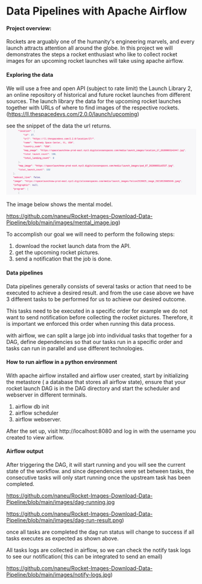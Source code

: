 # Data Pipelines with Apache Airflow

#### Project overview: 

Rockets are arguably one of the humanity's engineering marvels, and every launch attracts attention all around the globe. In this project we will demonstrates the steps a rocket enthusiast who like to collect rocket images for an upcoming rocket launches will take using apache airflow.

#### Exploring the data

We will use a free and open API (subject to rate limit) the Launch Library 2, an online repository of historical and future rocket launches from different sources. The launch library the data for the upcoming rocket launches together with URLs of where to find images of the respective rockets. (https://ll.thespacedevs.com/2.0.0/launch/upcoming)

see the snippet of the data the url returns.
![snippet](/images/url-snippet.png)

The image below shows the mental model.



https://github.com/naneu/Rocket-Images-Download-Data-Pipeline/blob/main/images/mental_image.jpg)





To accomplish our goal we will need to perform the following steps:

1. download the rocket launch data from the API.
2.  get the upcoming rocket pictures.
3. send a notification that the job is done.

#### Data pipelines

Data pipelines generally consists of several tasks or action that need to be executed to achieve a desired result. and from the use case above we have 3 different tasks to be performed for us to achieve our desired outcome.

This tasks need to be executed in a specific order for example we do not want to send notification before collecting the rocket pictures. Therefore, it is important we enforced this order when running this data process. 

with airflow, we can split a large job into individual tasks that together for a DAG, define dependencies so that our tasks run in a specific order and tasks can run in parallel and use different technologies.



#### How to run airflow in a python environment

With apache airflow installed and airflow user created, start by initializing the metastore ( a database that stores all airflow state), ensure that your rocket launch DAG is in the DAG directory and start the scheduler and webserver in different terminals.

1. airflow db init
2. airflow scheduler
3. airflow webserver.

After the set up, visit http://localhost:8080 and log in with the username you created to view airflow.



#### Airflow output

After triggering the DAG, it will start running and you will see the current state of the workflow. and since dependencies were set between tasks, the consecutive tasks will only start running once the upstream task has been completed. 

https://github.com/naneu/Rocket-Images-Download-Data-Pipeline/blob/main/images/dag-running.jpg


https://github.com/naneu/Rocket-Images-Download-Data-Pipeline/blob/main/images/dag-run-result.png)



once all tasks are completed the dag run status will change to success if all tasks executes as expected as shown above.



All tasks logs are collected in airflow, so  we can check the notify task logs to see our notification( this can be integrated to send an email)



https://github.com/naneu/Rocket-Images-Download-Data-Pipeline/blob/main/images/notify-logs.jpg)
